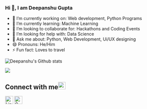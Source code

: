 ### Hi 👋, I am Deepanshu Gupta

- 🔭 I’m currently working on: Web development, Python Programs
- 🌱 I’m currently learning: Machine Learning
- 👯 I’m looking to collaborate for: Hackathons and Coding Events
- 🤔 I’m looking for help with: Data Science
- 💬 Ask me about: Python, Web Development, Ui/UX designing
- 😄 Pronouns: He/Him
- ⚡ Fun fact: Loves to travel



![Deepanshu's Github stats](https://github-readme-stats.vercel.app/api?username=deepanshug4&show_icons=true&theme=radical)


![](https://komarev.com/ghpvc/?username=deepanshug4)

## Connect with me<img src="https://github.com/TheDudeThatCode/TheDudeThatCode/blob/master/Assets/Handshake.gif" height="24px">
[<img src="https://github.com/TheDudeThatCode/TheDudeThatCode/blob/master/Assets/Linkedin.svg" alt="Linkedin Logo" width="26">](https://www.linkedin.com/in/deepanshug4/)       [<img src="https://github.com/TheDudeThatCode/TheDudeThatCode/blob/master/Assets/Gmail.svg" alt="Gmail logo" height="26">](mailto:deepanshug050@gmail.com)
<br>
<br>

  

